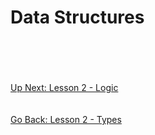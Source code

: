 # Data Structures

\
\
\
\
[Up Next: Lesson 2 - Logic](logic.md)
\
\
\
[Go Back: Lesson 2 - Types](types.md)
